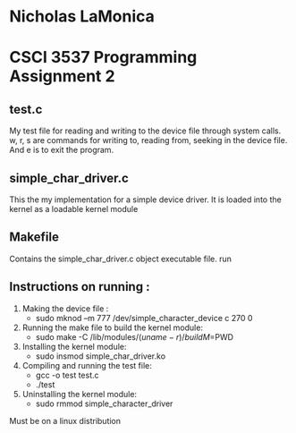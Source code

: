 # Nicholas LaMonica  
# CSCI 3537 Programming Assignment 2  

## test.c
My test file for reading and writing to the device file through system calls.
w, r, s are commands for writing to, reading from, seeking in the device file.  And e is to exit the program.

## simple_char_driver.c
This the my implementation for a simple device driver. It is loaded into the kernel as a loadable kernel module

## Makefile
Contains the simple_char_driver.c object executable file.
run


## Instructions on running :
1. Making the device file :
	- sudo mknod –m 777 /dev/simple_character_device c 270 0
2. Running the make file to build the kernel module:
	- sudo make -C /lib/modules/$(uname -r)/build M=$PWD
3. Installing the kernel module:
	- sudo insmod simple_char_driver.ko
4. Compiling and running the test file:
	- gcc -o test test.c
	- ./test
5. Uninstalling the kernel module:
	- sudo rmmod simple_character_driver  


Must be on a linux distribution
